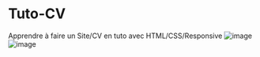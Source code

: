 # Tuto-CV
Apprendre à faire un Site/CV en tuto avec HTML/CSS/Responsive
![image](https://user-images.githubusercontent.com/73278758/136595996-88dc6823-83fa-4cf5-8562-73debbfc062b.png)
![image](https://user-images.githubusercontent.com/73278758/136596041-080ec1bc-2323-41bd-8f65-9ff0178fa0e6.png)
